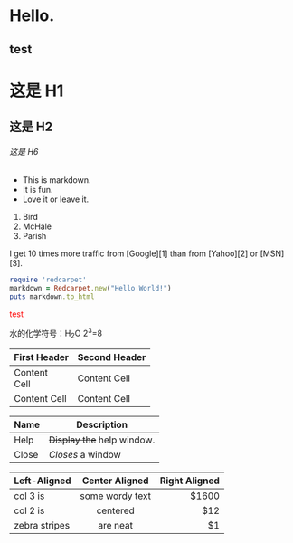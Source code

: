 
Hello.
===
test
---


# 这是 H1

## 这是 H2

###### 这是 H6

* This is markdown.
* It is fun.
* Love it or leave it.

1.  Bird
1.  McHale
1.  Parish

I get 10 times more traffic from [Google][1] than from [Yahoo][2] or [MSN][3].

```ruby
require 'redcarpet'
markdown = Redcarpet.new("Hello World!")
puts markdown.to_html
```

<div style="color:red;">test</div>

水的化学符号：H<sub>2</sub>O
2<sup>3</sup>=8

First Header  | Second Header
------------- | -------------
Content<br /> Cell  | Content Cell
Content Cell  | Content Cell

| Name          | Description                  |
| ------------- | -----------                  |
| Help          | ~~Display the~~ help window. |
| Close         | _Closes_ a window            |

| Left-Aligned  | Center Aligned    | Right Aligned |
| :------------ | :---------------: | -----:        |
| col 3 is      | some wordy text   | $1600         |
| col 2 is      | centered          | $12           |
| zebra stripes | are neat          | $1            |
